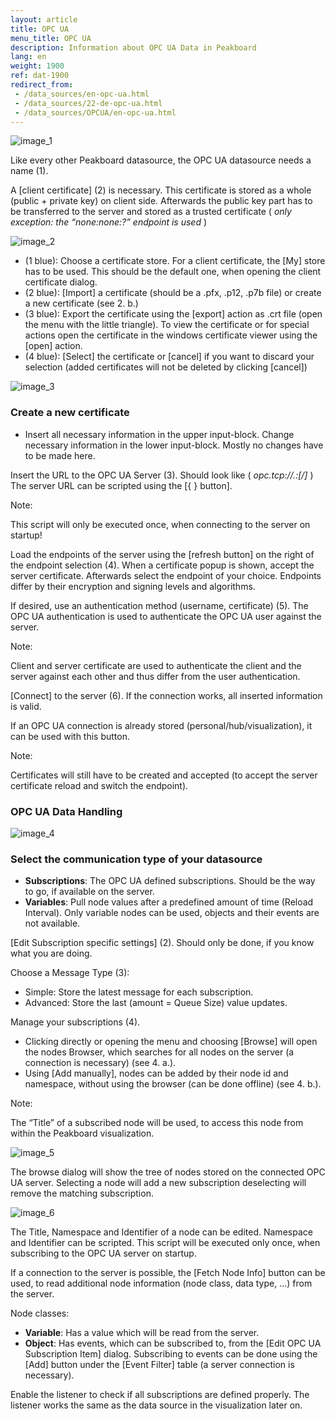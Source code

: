 ```yaml
---
layout: article
title: OPC UA
menu_title: OPC UA
description: Information about OPC UA Data in Peakboard
lang: en
weight: 1900
ref: dat-1900
redirect_from: 
 - /data_sources/en-opc-ua.html
 - /data_sources/22-de-opc-ua.html
 - /data_sources/OPCUA/en-opc-ua.html
---
```



![image_1](/assets/images/data-sources/opc-ua/data-source-opc-ua-01.png)

Like every other Peakboard datasource, the OPC UA datasource needs a name (1).

A [client certificate] (2) is necessary. This certificate is stored as a whole (public + private key) on client side.
Afterwards the public key part has to be transferred to the server and stored as a trusted certificate ( *only exception: the “none:none:?” endpoint is used* )

![image_2](/assets/images/data-sources/opc-ua/data-source-opc-ua-02.png)

* (1 blue): Choose a certificate store. For a client certificate, the [My] store has to be used. This should be the default one, when opening the client certificate dialog.
* (2 blue): [Import] a certificate (should be a .pfx, .p12, .p7b file) or create a new certificate (see 2. b.)
* (3 blue): Export the certificate using the [export] action as .crt file (open the menu with the little triangle). To view the certificate or for special actions open the certificate in the windows certificate viewer using the [open] action.
* (4 blue): [Select] the certificate or [cancel] if you want to discard your selection (added certificates will not be deleted by clicking [cancel])

![image_3](/assets/images/data-sources/opc-ua/data-source-opc-ua-03.png)

### Create a new certificate

* Insert all necessary information in the upper input-block. Change necessary information in the lower input-block. Mostly no changes have to be made here.

Insert the URL to the OPC UA Server (3). Should look like ( *opc.tcp://<host>.<domain>:<port>[/<path>]* )
The server URL can be scripted using the [{ } button].

<div class="box-tip" markdown="1">
Note:

This script will only be executed once, when connecting to the server on startup!
</div>

Load the endpoints of the server using the [refresh button] on the right of the endpoint selection (4).
When a certificate popup is shown, accept the server certificate.
Afterwards select the endpoint of your choice.
Endpoints differ by their encryption and signing levels and algorithms.

If desired, use an authentication method (username, certificate) (5).
The OPC UA authentication is used to authenticate the OPC UA user against the server.

<div class="box-tip" markdown="1">
Note:

Client and server certificate are used to authenticate the client and the server against each other and thus differ from the user authentication.
</div>

[Connect] to the server (6). If the connection works, all inserted information is valid.

If an OPC UA connection is already stored (personal/hub/visualization), it can be used with this button.

<div class="box-tip" markdown="1">
Note:

Certificates will still have to be created and accepted (to accept the server certificate reload and switch the endpoint).
</div>

### OPC UA Data Handling

![image_4](/assets/images/data-sources/opc-ua/data-source-opc-ua-04.png)

### Select the communication type of your datasource

* **Subscriptions**: The OPC UA defined subscriptions. Should be the way to go, if available on the server.
* **Variables**: Pull node values after a predefined amount of time (Reload Interval). Only variable nodes can be used, objects and their events are not available.

[Edit Subscription specific settings] (2). Should only be done, if you know what you are doing.

Choose a Message Type (3):

* Simple: Store the latest message for each subscription.
* Advanced: Store the last (amount = Queue Size) value updates.

Manage your subscriptions (4).

* Clicking directly or opening the menu and choosing [Browse] will open the nodes Browser, which searches for all nodes on the server (a connection is necessary) (see 4. a.).
* Using [Add manually], nodes can be added by their node id and namespace, without using the browser (can be done offline) (see 4. b.).

<div class="box-tip" markdown="1">
Note:

The “Title” of a subscribed node will be used, to access this node from within the Peakboard visualization.
</div>

![image_5](/assets/images/data-sources/opc-ua/data-source-opc-ua-05.png)

The browse dialog will show the tree of nodes stored on the connected OPC UA server. Selecting a node will add a new subscription deselecting will remove the matching subscription.

![image_6](/assets/images/data-sources/opc-ua/data-source-opc-ua-06.png)

The Title, Namespace and Identifier of a node can be edited.
Namespace and Identifier can be scripted. This script will be executed only once, when subscribing to the OPC UA server on startup.

If a connection to the server is possible, the [Fetch Node Info] button can be used, to read additional node information (node class, data type, …) from the server.

Node classes:

* **Variable**: Has a value which will be read from the server.
* **Object**: Has events, which can be subscribed to, from the [Edit OPC UA Subscription Item] dialog. Subscribing to events can be done using the [Add] button under the [Event Filter] table (a server connection is necessary).

Enable the listener to check if all subscriptions are defined properly. The listener works the same as the data source in the visualization later on.
